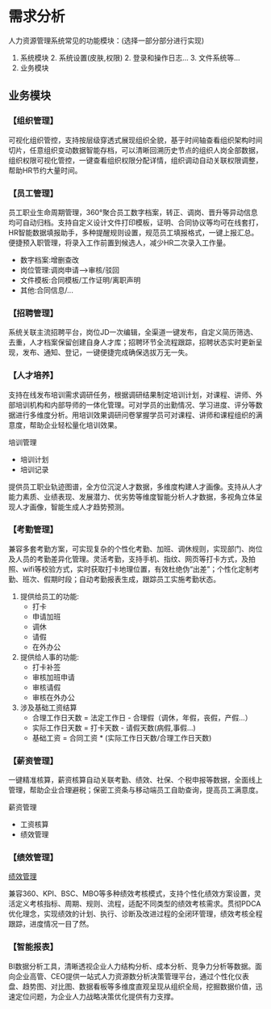 # 需求分析

人力资源管理系统常见的功能模块：(选择一部分部分进行实现)

1. 系统模块
   2. 系统设置(皮肤,权限)
   2. 登录和操作日志...
   3. 文件系统等...
5. 业务模块

## 业务模块

### 【组织管理】

可视化组织管控，支持按层级穿透式展现组织全貌，基于时间轴查看组织架构时间切片，任意组织变动数据智能存档，可以清晰回溯历史节点的组织人岗全部数据，组织权限可视化管控，一键查看组织权限分配详情，组织调动自动关联权限调整，帮助HR节约大量时间。

### 【员工管理】

员工职业生命周期管理，360°聚合员工数字档案，转正、调岗、晋升等异动信息均可自动归档。支持自定义设计文件打印模板，证明、合同协议等均可在线套打，HR智能数据填报助手，多种提醒规则设置，规范员工填报格式，一键上报汇总。便捷预入职管理，将录入工作前置到候选人，减少HR二次录入工作量。

- 数字档案:增删查改
- 岗位管理:调岗申请-->审核/驳回
- 文件模板:合同模板/工作证明/离职声明
- 其他:合同信息/...

### 【招聘管理】

系统关联主流招聘平台，岗位JD一次编辑，全渠道一键发布，自定义简历筛选、去重，人才档案保留创建自身人才库；招聘环节全流程跟踪，招聘状态实时更新呈现，发布、通知、登记，一键便捷完成确保选拔万无一失。

### 【人才培养】

支持在线发布培训需求调研任务，根据调研结果制定培训计划，对课程、讲师、外部培训机构和内部导师的一体化管理。可对学员的出勤情况、学习进度、评分等数据进行多维度分析。用培训效果调研问卷掌握学员可对课程、讲师和课程组织的满意度，帮助企业轻松量化培训效果。

培训管理

- 培训计划
- 培训记录

提供员工职业轨迹图谱，全方位沉淀人才数据，多维度构建人才画像。支持从人才能力素质、业绩表现、发展潜力、优劣势等维度智能分析人才数据，多视角立体呈现人才画像，智能生成人才趋势预测。

### 【考勤管理】

兼容多套考勤方案，可实现复杂的个性化考勤、加班、调休规则，实现部门、岗位及人员的考勤差异化管理。灵活考勤，支持手机、指纹、网页等打卡方式，及拍照、wifi等校验方式，实时获取打卡地理位置，有效杜绝伪“出差”；个性化定制考勤、班次、假期时段；自动考勤报表生成，跟踪员工实施考勤状态。

1. 提供给员工的功能:
   - 打卡
   - 申请加班
   - 调休
   - 请假
   - 在外办公
2. 提供给人事的功能:
   - 打卡补签
   - 审核加班申请
   - 审核请假
   - 审核在外办公
3. 涉及基础工资结算
   - 合理工作日天数 = 法定工作日 - 合理假（调休，年假，丧假，产假...）
   - 实际工作日天数 = 打卡天数 - 请假天数(病假,事假...)
   - 基础工资 = 合同工资 * (实际工作日天数/合理工作日天数)

### 【薪资管理】

一键精准核算，薪资核算自动关联考勤、绩效、社保、个税申报等数据，全面线上管理，帮助企业合理避税；保密工资条与移动端员工自助查询，提高员工满意度。

薪资管理

- 工资核算
- 绩效管理

### 【绩效管理】
[绩效管理](https://www.jianshu.com/p/09e7414ac7c1)

兼容360、KPI、BSC、MBO等多种绩效考核模式，支持个性化绩效方案设置，灵活定义考核指标、周期、规则、流程，适配不同类型的绩效考核需求。贯彻PDCA优化理念，实现绩效的计划、执行、诊断及改进过程的全闭环管理，绩效考核全程跟踪，进度情况一目了然。

### 【智能报表】

BI数据分析工具，清晰透视企业人力结构分析、成本分析、竞争力分析等数据。面向企业高管、CEO提供一站式人力资源数分析决策管理平台，通过个性化仪表盘、趋势图、对比图、数据看板等多维度直观呈现从组织全局，挖掘数据价值，迅速定位问题，为企业人力战略决策优化提供有力支撑。
